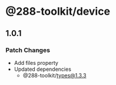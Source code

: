 # @288-toolkit/device

## 1.0.1

### Patch Changes

- Add files property
- Updated dependencies
  - @288-toolkit/types@1.3.3
